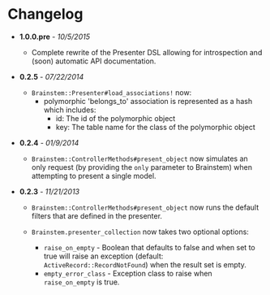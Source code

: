 # Changelog

+ **1.0.0.pre** - _10/5/2015_

  + Complete rewrite of the Presenter DSL allowing for introspection and (soon) automatic API documentation.

+ **0.2.5** - _07/22/2014_

  + `Brainstem::Presenter#load_associations!` now:
    + polymorphic 'belongs_to' association is represented as a hash which includes:
      + id: The id of the polymorphic object
      + key: The table name for the class of the polymorphic object

+ **0.2.4** - _01/9/2014_

  + `Brainstem::ControllerMethods#present_object` now simulates an only request (by providing the `only` parameter to Brainstem) when attempting to present a single model.

+ **0.2.3** - _11/21/2013_

  + `Brainstem::ControllerMethods#present_object` now runs the default filters that are defined in the presenter.
  
  + `Brainstem.presenter_collection` now takes two optional options:
    + `raise_on_empty` - Boolean that defaults to false and when set to true will raise an exception (default: `ActiveRecord::RecordNotFound`) when the result set is empty.
    + `empty_error_class` - Exception class to raise when `raise_on_empty` is true.
